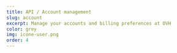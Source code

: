 ```yaml
---
title: API / Account management
slug: account
excerpt: Manage your accounts and billing preferences at OVH
color: grey
img: icone-user.png
order: 4
---
```


